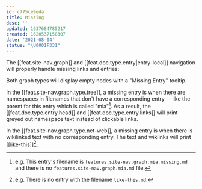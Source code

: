 ```yaml
---
id: c775ce9eda
title: Missing
desc: ''
updated: 1637684785217
created: 1620537158307
date: '2021-08-04'
status: "\U0001F331"
---
```


The [[feat.site-nav.graph]] and [[feat.doc.type.entry|entry-local]] navigation will properly handle missing links and entries:

Both graph types will display empty nodes with a "Missing Entry" tooltip.

In the [[feat.site-nav.graph.type.tree]], a missing entry is when there are namespaces in filenames that don't have a corresponding entry -- like the parent for this entry which is called "mia"[^eg1]. As a result, the [[feat.doc.type.entry.head]] and [[feat.doc.type.entry.links]] will print greyed out namespace text instead of clickable links.

In the [[feat.site-nav.graph.type.net-web]], a missing entry is when there is wikilinked text with no corresponding entry. The text and wiklinks will print [[like-this]][^eg2].


[^eg1]: e.g. This entry's filename is `features.site-nav.graph.mia.missing.md` and there is no `features.site-nav.graph.mia.md` file.

[^eg2]: e.g. There is no entry with the filename `like-this.md`.
